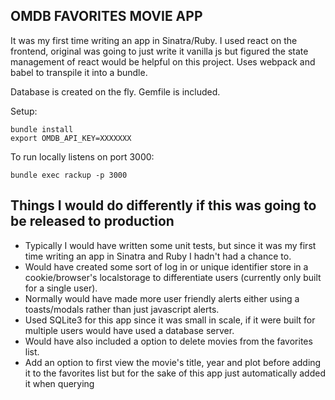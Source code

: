 ## OMDB FAVORITES MOVIE APP

It was my first time writing an app in Sinatra/Ruby. I used react on the frontend, original was going to just write it vanilla js but figured the state management of react would be helpful on this project. Uses webpack and babel to transpile it into a bundle. 

Database is created on the fly.
Gemfile is included.

Setup:
```
bundle install 
export OMDB_API_KEY=XXXXXXX
```

To run locally listens on port 3000:
```
bundle exec rackup -p 3000
```

## Things I would do differently if this was going to be released to production
- Typically I would have written some unit tests, but since it was my first time writing an app in Sinatra and Ruby I hadn't had a chance to.
- Would have created some sort of log in or unique identifier store in a cookie/browser's localstorage to differentiate users (currently only built for a single user). 
- Normally would have made more user friendly alerts either using a toasts/modals rather than just javascript alerts.
- Used SQLite3 for this app since it was small in scale, if it were built for multiple users would have used a database server.
- Would have also included a option to delete movies from the favorites list.
- Add an option to first view the movie's title, year and plot before adding it to the favorites list but for the sake of this app just automatically added it when querying


